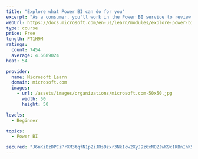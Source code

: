```yaml
---
title: "Explore what Power BI can do for you"
excerpt: "As a consumer, you'll work in the Power BI service to review and interact with content that has been shared with you. This module provides the foundational information that you need to work effectively in the Power BI service."
webUrl: https://docs.microsoft.com/en-us/learn/modules/explore-power-bi-service/
type: course
price: Free
length: PT1H9M
ratings:
  count: 7454
  average: 4.6689024
heat: 54

provider:
  name: Microsoft Learn
  domain: microsoft.com
  images:
    - url: /assets/images/organizations/microsoft.com-50x50.jpg
      width: 50
      height: 50

levels:
  - Beginner

topics:
  - Power BI

secured: "J6nKiBzDPCiPrXM3tqfN1p2iJRs9zxr3NkIcw2XyJ9z6xNOZJwK9cIKBnIhK5HS6m4VARmDA1/MidLdaBcLoc4OaiPSRXRlHS9QggWMHIytOKjJXyyEnhkFixRcZ88VU/wVo58tVvclVB9G2fg+mkI0M5a25qhKsbdkBvPv5snnq7AxLA8aotAmgpuBs4F28vVFrj2/z/LfeEowKrgeJHZSQzA4QNgArj0LOouZY2mbnRy+IpnMZ66rtbXcN7b9sXCwRiVXH1SVAqgxHyceNA6+6iziWNalTTs8KM6gEOU/fxf/e1nwZRKtHU0vTc9ydg6KYpCsZMcpNaZxuVDOXmih0bGtap0WTVKa6vcgsZY64/AZh8DZ+RACgk/tU/sJvQYxMWgAbx1FXPIwMPzltOEl2GxuB18gn2wShrlx8pQQ=;3RMlk9pUW1nxyKK77Q8B6A=="
---
```


